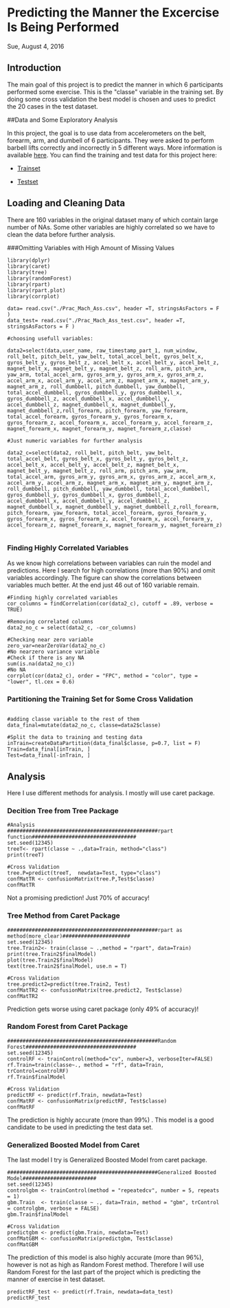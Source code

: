 # Predicting the Manner the Excercise Is Being Performed

Sue, 
August 4, 2016

## Introduction

The main goal of this project is to predict the manner in which 6 participants performed some exercise. This is the "classe" variable in the training set. By doing some cross validation the best model is chosen and uses to predict the 20 cases in the test dataset.

##Data and Some Exploratory Analysis

In this project, the goal is to use data from accelerometers on the belt, forearm, arm, and dumbell of 6 participants. They were asked to perform barbell lifts correctly and incorrectly in 5 different ways. More information is available [here](http://groupware.les.inf.puc-rio.br/har). You can find the training and test data for this project here:

* [Trainset](https://d396qusza40orc.cloudfront.net/predmachlearn/pml-training.csv)

* [Testset](https://d396qusza40orc.cloudfront.net/predmachlearn/pml-testing.csv)

## Loading and Cleaning Data

There are 160 variables in the original dataset many of which contain large number of NAs. Some other variables are highly correlated so we have to clean the data before further analysis. 

###Omitting Variables with High Amount of Missing Values
```{r, results= 'hide'}
library(dplyr)
library(caret)
library(tree)
library(randomForest)
library(rpart)
library(rpart.plot)
library(corrplot)

data= read.csv("./Prac_Mach_Ass.csv", header =T, stringsAsFactors = F )
data_test= read.csv("./Prac_Mach_Ass_test.csv", header =T, stringsAsFactors = F )

#choosing usefull variables:
  
data2=select(data,user_name, raw_timestamp_part_1, num_window, roll_belt, pitch_belt, yaw_belt, total_accel_belt, gyros_belt_x, gyros_belt_y, gyros_belt_z, accel_belt_x, accel_belt_y, accel_belt_z, magnet_belt_x, magnet_belt_y, magnet_belt_z, roll_arm, pitch_arm, yaw_arm, total_accel_arm, gyros_arm_y, gyros_arm_x, gyros_arm_z, accel_arm_x, accel_arm_y, accel_arm_z, magnet_arm_x, magnet_arm_y, magnet_arm_z, roll_dumbbell, pitch_dumbbell, yaw_dumbbell, total_accel_dumbbell, gyros_dumbbell_y, gyros_dumbbell_x, gyros_dumbbell_z, accel_dumbbell_x, accel_dumbbell_y, accel_dumbbell_z, magnet_dumbbell_x, magnet_dumbbell_y, magnet_dumbbell_z,roll_forearm, pitch_forearm, yaw_forearm, total_accel_forearm, gyros_forearm_y, gyros_forearm_x, gyros_forearm_z, accel_forearm_x, accel_forearm_y, accel_forearm_z, magnet_forearm_x, magnet_forearm_y, magnet_forearm_z,classe)

#Just numeric variables for further analysis

data2_c=select(data2, roll_belt, pitch_belt, yaw_belt, total_accel_belt, gyros_belt_x, gyros_belt_y, gyros_belt_z, accel_belt_x, accel_belt_y, accel_belt_z, magnet_belt_x, magnet_belt_y, magnet_belt_z, roll_arm, pitch_arm, yaw_arm, total_accel_arm, gyros_arm_y, gyros_arm_x, gyros_arm_z, accel_arm_x, accel_arm_y, accel_arm_z, magnet_arm_x, magnet_arm_y, magnet_arm_z, roll_dumbbell, pitch_dumbbell, yaw_dumbbell, total_accel_dumbbell, gyros_dumbbell_y, gyros_dumbbell_x, gyros_dumbbell_z, accel_dumbbell_x, accel_dumbbell_y, accel_dumbbell_z, magnet_dumbbell_x, magnet_dumbbell_y, magnet_dumbbell_z,roll_forearm, pitch_forearm, yaw_forearm, total_accel_forearm, gyros_forearm_y, gyros_forearm_x, gyros_forearm_z, accel_forearm_x, accel_forearm_y, accel_forearm_z, magnet_forearm_x, magnet_forearm_y, magnet_forearm_z)


```

### Finding Highly Correlated Variables

As we know high correlations between variables can ruin the model and predictions. Here I search for high correlations (more than 90%) and omit variables accordingly. The figure can show the correlations between variables much better. At the end just 46 out of 160 variable remain. 


```{r}
#Finding highly correlated variables
cor_columns = findCorrelation(cor(data2_c), cutoff = .89, verbose = TRUE)

#Removing correlated columns
data2_no_c = select(data2_c, -cor_columns)

#Checking near zero variable
zero_var=nearZeroVar(data2_no_c)
#No nearzero variance variable
#Check if there is any NA
sum(is.na(data2_no_c))
#No NA
corrplot(cor(data2_c), order = "FPC", method = "color", type = "lower", tl.cex = 0.6)
```

### Partitioning the Training Set for Some Cross Validation

```{r}

#adding classe variable to the rest of them
data_final=mutate(data2_no_c, classe=data2$classe)

#Split the data to training and testing data
inTrain=createDataPartition(data_final$classe, p=0.7, list = F)
Train=data_final[inTrain, ]
Test=data_final[-inTrain, ]
```

## Analysis

Here I use different methods for analysis. I mostly will use caret package.

### Decition Tree from Tree Package 
```{r, results= 'hide'}
#Analysis
#################################################rpart function##################################
set.seed(12345)
treeT<- rpart(classe ~ .,data=Train, method="class")
print(treeT)
```

```{r}
#Cross Validation
tree.P=predict(treeT,  newdata=Test, type="class")
confMatTR <- confusionMatrix(tree.P,Test$classe)
confMatTR

```
Not a promising prediction! Just 70% of accuracy!

### Tree Method from Caret Package 
```{r,  results= 'hide'}
#################################################rpart as method(more_clear)######################
set.seed(12345)
tree.Train2<- train(classe ~ .,method = "rpart", data=Train)
print(tree.Train2$finalModel)
plot(tree.Train2$finalModel)
text(tree.Train2$finalModel, use.n = T)
```

```{r}
#Cross Validation
tree.predict2=predict(tree.Train2, Test)
confMatTR2 <- confusionMatrix(tree.predict2, Test$classe)
confMatTR2

```

Prediction gets worse using caret package (only 49% of accuracy)!


### Random Forest from Caret Package

```{r, results= 'hide'}
#################################################Random Forest####################################
set.seed(12345)
controlRF <- trainControl(method="cv", number=3, verboseIter=FALSE)
rf.Train=train(classe~., method = "rf", data=Train, trControl=controlRF)
rf.Train$finalModel
``` 

```{r}
#Cross Validation
predictRF <- predict(rf.Train, newdata=Test)
confMatRF <- confusionMatrix(predictRF, Test$classe)
confMatRF
```
The prediction is highly accurate (more than 99%) . This model is a good candidate to be used in predicting the test data set.

### Generalized Boosted Model from Caret

The last model I try is Generalized Boosted Model from caret package.

```{r, results= 'hide'}
#################################################Generalized Boosted Model########################
set.seed(12345)
controlgbm <- trainControl(method = "repeatedcv", number = 5, repeats = 1)
gbm.Train  <- train(classe ~ ., data=Train, method = "gbm", trControl = controlgbm, verbose = FALSE)
gbm.Train$finalModel
```

```{r}
#Cross Validation
predictgbm <- predict(gbm.Train, newdata=Test)
confMatGBM <- confusionMatrix(predictgbm, Test$classe)
confMatGBM
```

The prediction of this model is also highly accurate (more than 96%), however is not as high as Random Forest method. Therefore I will use Random Forest for the last part of the project which is predicting the manner of exercise in test dataset.

```{r}
predictRF_test <- predict(rf.Train, newdata=data_test)
predictRF_test 
```
